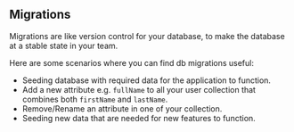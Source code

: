 Migrations
---------------
Migrations are like version control for your database, to make the database at a stable state in your team.

Here are some scenarios where you can find db migrations useful:
- Seeding database with required data for the application to function.
- Add a new attribute e.g. `fullName` to all your user collection that combines both `firstName` and `lastName`.
- Remove/Rename an attribute in one of your collection.
- Seeding new data that are needed for new features to function.
